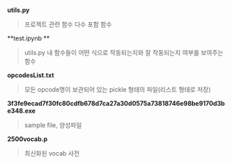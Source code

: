 **utils.py**
  > 프로젝트 관련 함수 다수 포함 함수

**test.ipynb **
> utils.py 내 함수들이 어떤 식으로 작동되는지와 잘 작동되는지 여부를 보여주는 함수

**opcodesList.txt**
> 모든 opcode명이 보관되어 있는 pickle 형태의 파일(리스트 형태로 저장)

**3f3fe9ecad7f30fc80cdfb678d7ca27a30d0575a73818746e98be9170d3be348.exe**
> sample file, 양성파일

**2500vocab.p**
> 최신화된 vocab 사전
